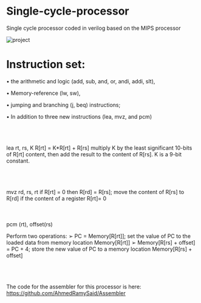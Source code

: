 # Single-cycle-processor
Single cycle processor coded in verilog based on the MIPS processor

![project](https://hackaday.com/wp-content/uploads/2017/05/riscarch_featured.png?w=800)

# Instruction set:

• the arithmetic and logic (add, sub, and, or, andi, addi, slt),

• Memory-reference (lw, sw),

• jumping and branching (j, beq) instructions;

• In addition to three new instructions (lea, mvz, and pcm) <br><br> <br><br>

lea rt, rs, K
R[rt] = K*R[rt] + R[rs] 
multiply K by the least significant 10-bits of R[rt] content, then add the result to the content of R[rs]. 
K is a 9-bit constant. <br><br> <br><br>

mvz rd, rs, rt 
if R[rt] = 0 then R[rd] = R[rs]; move the content of R[rs] to
R[rd] if the content of a register R[rt]= 0 <br><br> <br><br>
pcm (rt), offset(rs) 

Perform two operations:
➢ PC = Memory[R[rt]]; set the value of PC to the loaded data from
memory location Memory[R[rt]]
➢ Memory[R[rs] + offset] = PC + 4; store the new value of
PC to a memory location Memory[R[rs] + offset] <br><br> <br><br>

The code for the assembler for this processor is here:
https://github.com/AhmedRamySaid/Assembler
